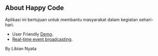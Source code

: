 ## About Happy Code

Aplikasi ini bertujuan untuk membantu masyarakat dalam kegiatan sehari-hari.

- User Friendly [Demo](https://localhost:8000).
- [Real-time event broadcasting](https://localhost:8000).

By Libian Nyata
